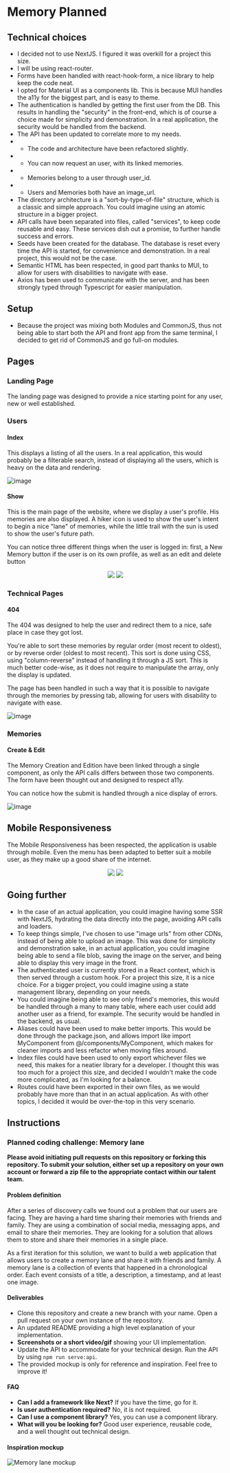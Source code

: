 # Memory Planned

## Technical choices

- I decided not to use NextJS. I figured it was overkill for a project this size.
- I will be using react-router.
- Forms have been handled with react-hook-form, a nice library to help keep the code neat.
- I opted for Material UI as a components lib. This is because MUI handles the a11y for the biggest part, and is easy to theme.
- The authentication is handled by getting the first user from the DB. This results in handling the "security" in the front-end, which is of course a choice made for simplicity and demonstration. In a real application, the security would be handled from the backend.
- The API has been updated to correlate more to my needs.
- - The code and architecture have been refactored slightly.
- - You can now request an user, with its linked memories.
- - Memories belong to a user through user_id.
- - Users and Memories both have an image_url.
- The directory architecture is a "sort-by-type-of-file" structure, which is a classic and simple approach. You could imagine using an atomic structure in a bigger project.
- API calls have been separated into files, called "services", to keep code reusable and easy. These services dish out a promise, to further handle success and errors.
- Seeds have been created for the database. The database is reset every time the API is started, for convenience and demonstration. In a real project, this would not be the case.
- Semantic HTML has been respected, in good part thanks to MUI, to allow for users with disabilities to navigate with ease.
- Axios has been used to communicate with the server, and has been strongly typed through Typescript for easier manipulation.

## Setup

- Because the project was mixing both Modules and CommonJS, thus not being able to start both the API and front app from the same terminal, I decided to get rid of CommonJS and go full-on modules.

## Pages

### Landing Page

The landing page was designed to provide a nice starting point for any user, new or well established.

### Users

#### Index

This displays a listing of all the users. In a real application, this would probably be a filterable search, instead of displaying all the users, which is heavy on the data and rendering.

![image](https://github.com/HibaB00/planned-challenge/assets/53578269/9a58fac3-461c-4f9b-a984-1ec58ff6d1fe)

#### Show

This is the main page of the website, where we display a user's profile. His memories are also displayed. A hiker icon is used to show the user's intent to begin a nice "lane" of memories, while the little trail with the sun is used to show the user's future path.

You can notice three different things when the user is logged in: first, a New Memory button if the user is on its own profile, as well as an edit and delete button

<p align="center">
<image src="https://github.com/HibaB00/planned-challenge/assets/53578269/5e280b33-c748-4156-95a3-f8905d7a04a1">
<image src="https://github.com/HibaB00/planned-challenge/assets/53578269/14aa60cc-97fe-4d5c-809e-fcaf1955028e">
</p>

### Technical Pages

#### 404

The 404 was designed to help the user and redirect them to a nice, safe place in case they got lost.

You're able to sort these memories by regular order (most recent to oldest), or by reverse order (oldest to most recent). This sort is done using CSS, using "column-reverse" instead of handling it through a JS sort. This is much better code-wise, as it does not require to manipulate the array, only the display is updated.

The page has been handled in such a way that it is possible to navigate through the memories by pressing tab, allowing for users with disability to navigate with ease.

![image](https://github.com/HibaB00/planned-challenge/assets/53578269/7d873ca0-b646-4b91-92a3-8c8c3b3242c5)

### Memories

#### Create & Edit

The Memory Creation and Edition have been linked through a single component, as only the API calls differs between those two components. The form have been thought out and designed to respect a11y.

You can notice how the submit is handled through a nice display of errors.

![image](https://github.com/HibaB00/planned-challenge/assets/53578269/cd97d0ea-c18c-437b-9421-6840dee46d05)

## Mobile Responsiveness

The Mobile Responsiveness has been respected, the application is usable through mobile. Even the menu has been adapted to better suit a mobile user, as they make up a good share of the internet.

<p align="center">
<image src="https://github.com/HibaB00/planned-challenge/assets/53578269/9f3e668f-1379-4d2d-8384-714bfa18faea" />
<image src="https://github.com/HibaB00/planned-challenge/assets/53578269/b819b486-321f-46dd-9c5c-7c40af6044b0" />
</p>

## Going further

- In the case of an actual application, you could imagine having some SSR with NextJS, hydrating the data directly into the page, avoiding API calls and loaders.
- To keep things simple, I've chosen to use "image urls" from other CDNs, instead of being able to upload an image. This was done for simplicity and demonstration sake, in an actual application, you could imagine being able to send a file blob, saving the image on the server, and being able to display this very image in the front.
- The authenticated user is currently stored in a React context, which is then served through a custom hook. For a project this size, it is a nice choice. For a bigger project, you could imagine using a state management library, depending on your needs.
- You could imagine being able to see only friend's memories, this would be handled through a many to many table, where each user could add another user as a friend, for example. The security would be handled in the backend, as usual.
- Aliases could have been used to make better imports. This would be done through the package.json, and allows import like import MyComponent from @/components/MyComponent, which makes for cleaner imports and less refactor when moving files around.
- Index files could have been used to only export whichever files we need, this makes for a neatier library for a developer. I thought this was too much for a project this size, and decided I wouldn't make the code more complicated, as I'm looking for a balance.
- Routes could have been exported in their own files, as we would probably have more than that in an actual application. As with other topics, I decided it would be over-the-top in this very scenario.

## Instructions

### Planned coding challenge: Memory lane

**Please avoid initiating pull requests on this repository or forking this repository. To submit your solution, either set up a repository on your own account or forward a zip file to the appropriate contact within our talent team.**

#### Problem definition

After a series of discovery calls we found out a problem that our users are facing. They are having a hard time sharing their memories with friends and family. They are using a combination of social media, messaging apps, and email to share their memories. They are looking for a solution that allows them to store and share their memories in a single place.

As a first iteration for this solution, we want to build a web application that allows users to create a memory lane and share it with friends and family. A memory lane is a collection of events that happened in a chronological order. Each event consists of a title, a description, a timestamp, and at least one image.

#### Deliverables

- Clone this repository and create a new branch with your name. Open a pull request on your own instance of the repository.
- An updated README providing a high level explanation of your implementation.
- **Screenshots or a short video/gif** showing your UI implementation.
- Update the API to accommodate for your technical design. Run the API by using `npm run serve:api`.
- The provided mockup is only for reference and inspiration. Feel free to improve it!

#### FAQ

- **Can I add a framework like Next?** If you have the time, go for it.
- **Is user authentication required?** No, it is not required.
- **Can I use a component library?** Yes, you can use a component library.
- **What will you be looking for?** Good user experience, reusable code, and a well thought out technical design.

#### Inspiration mockup

![Memory lane mockup](./memory_lane.png)
